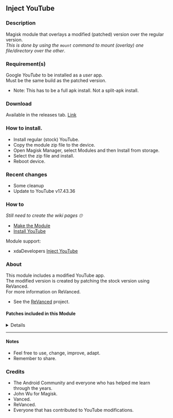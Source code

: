 ## Inject YouTube

### Description
Magisk module that overlays a modified (patched) version over the regular version.<br>
_This is done by using the `mount` command to mount (overlay) one file/directory over the other_.<br>

### Requirement(s)
Google _YouTube_ to be installed as a _user_ app.<br>
Must be the same build as the patched version.
- Note: This has to be a full apk install. Not a split-apk install.

### Download
Available in the releases tab. [Link](https://github.com/mModule/iYT/releases)

### How to install.
- Install regular (stock) YouTube.
- Copy the module zip file to the device.
- Open Magisk Manager, select Modules and then Install from storage.
- Select the zip file and install.
- Reboot device.<br>

### Recent changes
- Some cleanup
- Update to YouTube v17.43.36

### How to
_Still need to create the wiki pages :roll_eyes:_
- [Make the Module](https://github.com/mModule/iYT/wiki/MakeModule)
- [Install YouTube](https://github.com/mModule/iYT/wiki/YouTube)

Module support:<br>
- xdaDevelopers [Inject YouTube](https://forum.xda-developers.com/t/module-inject-youtube.4512121)

### About
This module includes a modified YouTube app.<br>
The modified version is created by patching the stock version using ReVanced. <br>
For more information on ReVanced.<br>
- See the [ReVanced](https://github.com/revanced) project.

#### Patches included in this Module
<details>

* Client Spoof<br>
_Spoofs the YouTube or Vanced client to prevent playback issues_<br>
* Disable Auto Captions<br>
_Disable forced captions from being automatically enabled_<br>
* Disable Auto Player Popup Panels<br>
_Disable automatic popup panels (playlist or live chat) on video player_<br>
* Disable Fullscreen Panels<br>
_Disables video description and comments panel in fullscreen view_<br>
* Disable Startup Shorts Player<br>
_Disables playing YouTube Shorts when launching YouTube_<br>
* General Ads<br>
_Removes general ads_<br>
* Hide Infocard Suggestions<br>
_Hides infocards in videos_<br>
* Hide Watermark<br>
_Hides creator's watermarks on videos_<br>
* Minimized Playback<br>
_Enables minimized and background playback_<br>
* Remember Video Quality<br>
_Adds the ability to remember the video quality you chose in the video quality flyout_<br>
* Return Youtube Dislike<br>
_Shows the dislike count of videos using the Return YouTube Dislike API_<br>
* Sponsorblock<br>
_Integrate SponsorBlock_<br>
* Video Ads<br>
_Removes ads in the video player_<br>

</details>

---

#### Notes
- Feel free to use, change, improve, adapt.
- Remember to share.

### Credits
- The Android Community and everyone who has helped me learn through the years.
- John Wu for Magisk.
- Vanced.
- ReVanced.
- Everyone that has contributed to YouTube modifications.<br>
